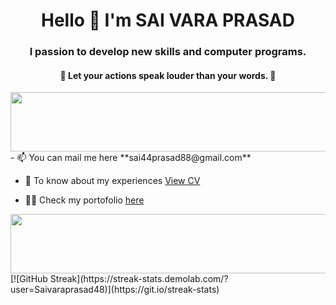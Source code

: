 
<h1 align="center"> Hello 👋 I'm SAI VARA PRASAD </h1>
<h3 align="center"> I passion to develop new skills and computer programs. </h3>
<h4 align="center"> 🌟 Let your <b> actions </b> speak louder than your words. 🌟 </h4>
<img slign="center" src="https://github.com/Govindv7555/Govindv7555/blob/main/49e76e0596857673c5c80c85b84394c1.gif" width=800px height=95px>
- 📫 You can mail me here **sai44prasad88@gmail.com**
  
- 📄 To know about my experiences [View CV](https://drive.google.com/file/d/1lR6Io9HMjhwxQLMkG2g3UAubGP-D5UQy/view)

- 👨‍💻 Check my portofolio [here](https://dsp-portfolio.netlify.app/)
<img slign="center" src="https://github.com/Govindv7555/Govindv7555/blob/main/49e76e0596857673c5c80c85b84394c1.gif" width=800px height=95px>
   [![GitHub Streak](https://streak-stats.demolab.com/?user=Saivaraprasad48)](https://git.io/streak-stats) 


